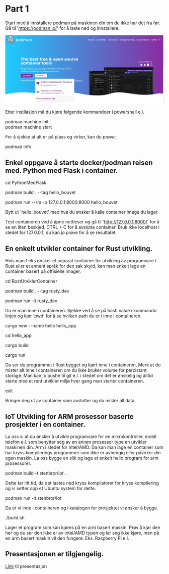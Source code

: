 # Part 1

Start med å innstallere podman på maskinen din om du ikke har det fra før. Gå til 'https://podman.io/' for å laste ned og innstallere.

![Screenshot](podman.jpg)

Etter instllasjon må du kjøre følgende kommandoer i powershell e.l.

podman machine init  
podman machine start  

For å sjekke at alt er på plass og virker, kan du prøve:

podman info  

## Enkel oppgave å starte docker/podman reisen med. Python med Flask i container.

 cd PythonMedFlask  

 podman build . --tag hello_bouvet  

 podman run --rm -p 127.0.0.1:8000:8000 hello_bouvet

Bytt ut 'hello_bouvet' med hva du ønsker å kalle container image du lager.

Test containeren ved å åpne nettleser og gå til 'http://127.0.0.1:8000/' for å se en liten beskjed.  CTRL + C for å avslutte container. Bruk ikke localhost i stedet for 127.0.0.1, du kan jo prøve for å se resultatet.

## En enkelt utvikler container for Rust utvikling.

Hvis man f.eks ønsker et separat container for utvikling av programvare i Rust eller et annent språk for den sak skyld, kan man enkelt lage en container basert på offisielle imager.

cd RustUtviklerContainer  

podman build . --tag rusty_dev

podman run -it rusty_dev

Da er man inne i containeren. Sjekke ved å se på hash value i kommando linjen og kjør 'pwd' for å se hvilken path du er i inne i containeren.

cargo new --name hello hello_app  

cd hello_app  

cargo build  

cargo run  

Da ser du programmet i Rust bygget og kjørt inne i containeren. Merk at du mister alt inne i containeren om du ikke bruker volume for percistant storage. Man kan jo pushe til git e.l. i stedet om det er ønskelig og alltid starte med et rent utvikler miljø hver gang man starter containeren.

exit  

Bringer deg ut av container som avslutter og du mister all data.


## IoT Utvikling for ARM prosessor baserte prosjekter i en container.

La oss si at du ønsker å utvikle programvare for en mikrokontroller, mobil telefon e.l. som benytter seg av en annen prosessor type en utvikler maskinen din. Arm i stedet for Intel/AMD. Da kan man lage en container som har kryss kompilerings programmer som ikke er avhengig eller påvirker din egen maskin. La oss bygge en slik og lage et enkelt hello program for arm prosessorer.

podman build -t stenbror/iot .  

Dette tar litt tid, da det lastes ned kryss kompilatorer for kryss kompilering og vi setter opp et Ubuntu system for dette.

 podman run -it stenbror/iot  

 Da er vi inne i containeren og i katalogen for prosjektet vi ønsker å bygge.

 ./build.sh  

 Lager et program som kan kjøres på en arm basert maskin. Prøv å kjør den her og du ser den ikke er av Intel/AMD typen og lar seg ikke kjøre, men på en arm basert maskin vil den fungere. Eks. Raspberry Pi e.l.


## Presentasjonen er tilgjengelig.

[Link](https://bouvetasa.sharepoint.com/:p:/s/OstDSFaggruppeBackend/EQiDIA2TvY1Ouw4-nO50ewUBsMMbtoKddyl57glYvajbEA?e=inDSem) til presentasjon
